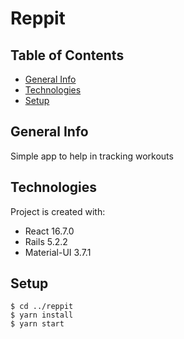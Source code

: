 # Reppit
## Table of Contents
* [General Info](#general-info)
* [Technologies](#technologies)
* [Setup](#setup)
## General Info
Simple app to help in tracking workouts

## Technologies
Project is created with:
- React 16.7.0
- Rails 5.2.2
- Material-UI 3.7.1
## Setup
```
$ cd ../reppit
$ yarn install
$ yarn start
```

